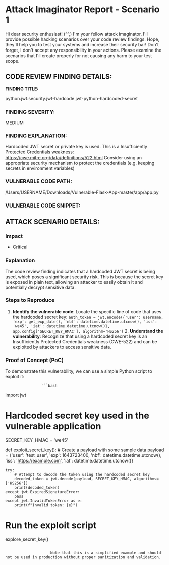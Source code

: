 
# Attack Imaginator Report - Scenario 1

Hi dear security enthusiast! (^^,)
I'm your fellow attack imaginator. I'll provide possible hacking scenarios over your code review findings.
Hope, they'll help you to test your systems and increase their security bar! 
Don't forget, I don't accept any responsibility in your actions.
Please examine the scenarios that I'll create properly for not causing any harm to your test scope.

## CODE REVIEW FINDING DETAILS:

**FINDING TITLE:**  

python.jwt.security.jwt-hardcode.jwt-python-hardcoded-secret

### FINDING SEVERITY:

MEDIUM

### FINDING EXPLANATION:

Hardcoded JWT secret or private key is used. This is a Insufficiently Protected Credentials weakness: https://cwe.mitre.org/data/definitions/522.html Consider using an appropriate security mechanism to protect the credentials (e.g. keeping secrets in environment variables)

### VULNERABLE CODE PATH:

/Users/USERNAME/Downloads/Vulnerable-Flask-App-master/app/app.py


### VULNERABLE CODE SNIPPET:


## ATTACK SCENARIO DETAILS:

### Impact

- Critical

### Explanation

The code review finding indicates that a hardcoded JWT secret is being used, which poses a significant security risk. This is because the secret key is exposed in plain text, allowing an attacker to easily obtain it and potentially decrypt sensitive data.

### Steps to Reproduce

1. **Identify the vulnerable code**: Locate the specific line of code that uses the hardcoded secret key: `auth_token = jwt.encode({'user': username, 'exp': get_exp_date(), 'nbf': datetime.datetime.utcnow(), 'iss': 'we45', 'iat': datetime.datetime.utcnow()}, app.config['SECRET_KEY_HMAC'], algorithm='HS256')`
                    2. **Understand the vulnerability**: Recognize that using a hardcoded secret key is an Insufficiently Protected Credentials weakness (CWE-522) and can be exploited by attackers to access sensitive data.

### Proof of Concept (PoC)

To demonstrate this vulnerability, we can use a simple Python script to exploit it:

                    ```bash
import jwt

# Hardcoded secret key used in the vulnerable application
SECRET_KEY_HMAC = 'we45'

def exploit_secret_key():
    # Create a payload with some sample data
    payload = {'user': 'test_user', 'exp': 1643723400, 'nbf': datetime.datetime.utcnow(), 'iss': 'https://example.com', 'iat': datetime.datetime.utcnow()}

    try:
        # Attempt to decode the token using the hardcoded secret key
        decoded_token = jwt.decode(payload, SECRET_KEY_HMAC, algorithms=['HS256'])
        print(decoded_token)
    except jwt.ExpiredSignatureError:
        pass
    except jwt.InvalidTokenError as e:
        print(f"Invalid token: {e}")

# Run the exploit script
explore_secret_key()
```

                    Note that this is a simplified example and should not be used in production without proper sanitization and validation.
